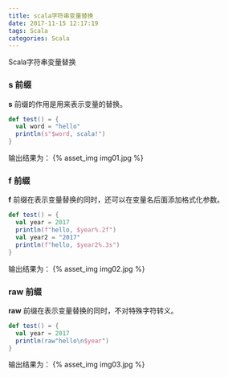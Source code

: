 ```yaml
---
title: scala字符串变量替换
date: 2017-11-15 12:17:19
tags: Scala
categories: Scala
---
```


Scala字符串变量替换
<!-- more -->

### s 前缀
**s** 前缀的作用是用来表示变量的替换。
```scala
def test() = {
  val word = "hello"
  println(s"$word, scala!")
}
```

输出结果为：
{% asset_img img01.jpg %}


### f 前缀
**f** 前缀在表示变量替换的同时，还可以在变量名后面添加格式化参数。
```scala
def test() = {
  val year = 2017
  println(f"hello, $year%.2f")
  val year2 = "2017"
  println(f"hello, $year2%.3s")
}
```

输出结果为：
{% asset_img img02.jpg %}


### raw 前缀
**raw** 前缀在表示变量替换的同时，不对特殊字符转义。
```scala
def test() = {
  val year = 2017
  println(raw"hello\n$year")
}
```

输出结果为：
{% asset_img img03.jpg %}
